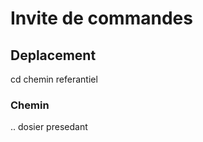 # Invite de commandes
## Deplacement
cd chemin referantiel
### Chemin
.. dosier presedant

<!-- Crée par WyloW2RicardO comencer le 2024-01-09 -->
